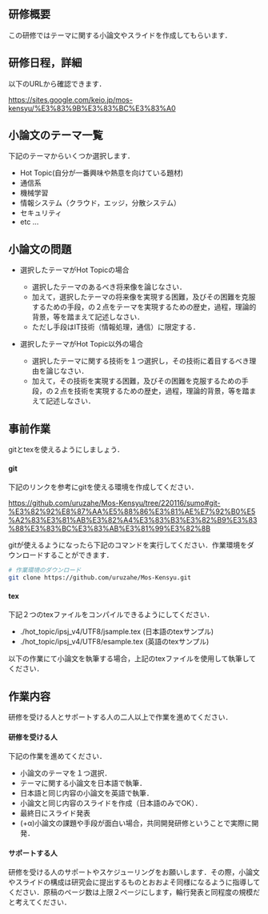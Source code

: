 ## 研修概要

この研修ではテーマに関する小論文やスライドを作成してもらいます．

## 研修日程，詳細
以下のURLから確認できます．

https://sites.google.com/keio.jp/mos-kensyu/%E3%83%9B%E3%83%BC%E3%83%A0

## 小論文のテーマ一覧

下記のテーマからいくつか選択します．

- Hot Topic(自分が一番興味や熱意を向けている題材)
- 通信系
- 機械学習
- 情報システム（クラウド，エッジ，分散システム）
- セキュリティ
- etc ...

## 小論文の問題

- 選択したテーマがHot Topicの場合
  - 選択したテーマのあるべき将来像を論じなさい．
  - 加えて，選択したテーマの将来像を実現する困難，及びその困難を克服するための手段，の２点をテーマを実現するための歴史，過程，理論的背景，等を踏まえて記述しなさい．
  - ただし手段はIT技術（情報処理，通信）に限定する．


- 選択したテーマがHot Topic以外の場合
  - 選択したテーマに関する技術を１つ選択し，その技術に着目するべき理由を論じなさい．
  - 加えて，その技術を実現する困難，及びその困難を克服するための手段，の２点を技術を実現するための歴史，過程，理論的背景，等を踏まえて記述しなさい．


## 事前作業

gitとtexを使えるようにしましょう．

#### git
下記のリンクを参考にgitを使える環境を作成してください．

https://github.com/uruzahe/Mos-Kensyu/tree/220116/sumo#git-%E3%82%92%E8%87%AA%E5%88%86%E3%81%AE%E7%92%B0%E5%A2%83%E3%81%AB%E3%82%A4%E3%83%B3%E3%82%B9%E3%83%88%E3%83%BC%E3%83%AB%E3%81%99%E3%82%8B

gitが使えるようになったら下記のコマンドを実行してください．作業環境をダウンロードすることができます．
``` sh
# 作業環境のダウンロード
git clone https://github.com/uruzahe/Mos-Kensyu.git
```

#### tex
下記２つのtexファイルをコンパイルできるようにしてください．

- ./hot_topic/ipsj_v4/UTF8/jsample.tex (日本語のtexサンプル)
- ./hot_topic/ipsj_v4/UTF8/esample.tex (英語のtexサンプル)

以下の作業にて小論文を執筆する場合，上記のtexファイルを使用して執筆してください．

## 作業内容

研修を受ける人とサポートする人の二人以上で作業を進めてください．

#### 研修を受ける人

下記の作業を進めてください．

- 小論文のテーマを１つ選択．
- テーマに関する小論文を日本語で執筆．
- 日本語と同じ内容の小論文を英語で執筆．
- 小論文と同じ内容のスライドを作成（日本語のみでOK）．
- 最終日にスライド発表
- (+α)小論文の課題や手段が面白い場合，共同開発研修ということで実際に開発．

#### サポートする人

研修を受ける人のサポートやスケジューリングをお願いします．その際，小論文やスライドの構成は研究会に提出するものとおおよそ同様になるように指導してください．原稿のページ数は上限２ページにします，輪行発表と同程度の規模だと考えてください．

<!--
## あとがき（研修目的）

工学研究における論文執筆とは，研究目的，手段，結果，の３点の妥当性を論理的に記述することである．これら３点の妥当性は下記によって保証される．
- 目的：　社会的意義，科学的発見
- 手段：　目的や発見を実現する手段の数学及び理学的な妥当性，
- 結果：　目的に対する達成の度合い，発見の確からしさ．

加えて，工学研究の良し悪しとは上記３点の新しさや難しさによって決定される．そして，研究における新しさや難しさは過去の研究における取り組みや歴史の中で相対的に評価されるべきである．

#### 本研修の目的
本研修の目的は研究における目的，手段，結果，の妥当性を論理的に記述する練習を小論文やスライドという形式にて行うことである．小論文の題材にはHot Topicや情報学における一般的な研究テーマを設定しており，これら双方は研究における目的と手段の関係にある．これらの関係性において，研究目的を実現する難しさが手段を実現する難しさに起因し，手段を実現するべき妥当性が研究目的の妥当性に起因するべきである．
-->
